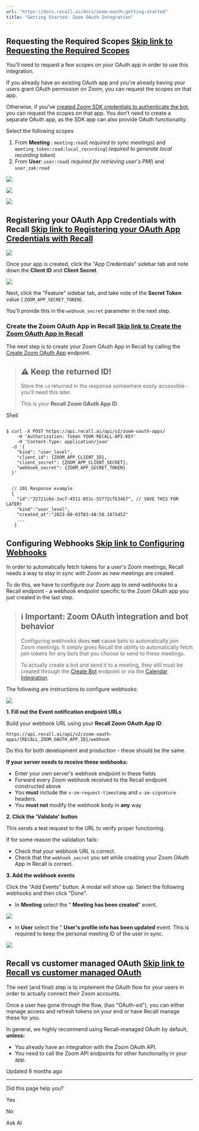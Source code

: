 ```yaml
---
url: "https://docs.recall.ai/docs/zoom-oauth-getting-started"
title: "Getting Started: Zoom OAuth Integration"
---
```


## Requesting the Required Scopes   [Skip link to Requesting the Required Scopes](https://docs.recall.ai/docs/zoom-oauth-getting-started\#requesting-the-required-scopes)

You'll need to request a few scopes on your OAuth app in order to use this integration.

If you already have an existing OAuth app and you're already having your users grant OAuth permission on Zoom, you can request the scopes on that app.

Otherwise, if you've [created Zoom SDK credentials to authenticate the bot](https://docs.recall.ai/reference/zoom-sdk-app-submission-guide), you can request the scopes on that app. You don't need to create a separate OAuth app, as the SDK app can also provide OAuth functionality.

Select the following scopes

1. From **Meeting** : `meeting:read`( _required to sync meetings_) and `meeting_token:read:local_recording`( _required to generate local recording token_)
2. From **User**: `user:read`( _required for retrieving user's PMI_) and `user_zak:read`

![](https://files.readme.io/650a30e-Screenshot_2023-12-18_at_12.00.11_PM.png)

![](https://files.readme.io/1f6625a-image.png)

![](https://files.readme.io/0194a63-Screenshot_2023-12-18_at_12.01.35_PM.png)

## Registering your OAuth App Credentials with Recall   [Skip link to Registering your OAuth App Credentials with Recall](https://docs.recall.ai/docs/zoom-oauth-getting-started\#registering-your-oauth-app-credentials-with-recall)

![](https://files.readme.io/21c1b63-image.png)

Once your app is created, click the "App Credentials" sidebar tab and note down the **Client ID** and **Client Secret**.

![](https://files.readme.io/ace639d-image.png)

Next, click the "Feature" sidebar tab, and take note of the **Secret Token** value ( `ZOOM_APP_SECRET_TOKEN`).

You'll provide this in the `webhook_secret` parameter in the next step.

### Create the Zoom OAuth App in Recall   [Skip link to Create the Zoom OAuth App in Recall](https://docs.recall.ai/docs/zoom-oauth-getting-started\#create-the-zoom-oauth-app-in-recall)

The next step is to create your Zoom OAuth App in Recall by calling the [Create Zoom OAuth App](https://docs.recall.ai/reference/zoom_oauth_apps_create) endpoint.

> ## ⚠️  Keep the returned ID!
>
> Store the `id` returned in the response somewhere easily accessible - you'll need this later.
>
> This is your **Recall Zoom OAuth App ID**.

Shell

```rdmd-code lang-shell theme-light

$ curl -X POST https://api.recall.ai/api/v2/zoom-oauth-apps/
	-H 'Authorization: Token YOUR-RECALL-API-KEY'
 	-H 'Content-Type: application/json'
  -d '{
    "kind": "user_level",
    "client_id": {ZOOM_APP_CLIENT_ID},
    "client_secret": {ZOOM_APP_CLIENT_SECRET},
    "webhook_secret": {ZOOM_APP_SECRET_TOKEN}
  }'


  // 201 Response example
  {
  	"id":"32721c6e-3acf-4511-851c-55772cfb34b7", // SAVE THIS FOR LATER!
    "kind":"user_level",
    "created_at":"2023-08-03T03:48:58.187545Z"
    ...
   }

```

## Configuring Webhooks   [Skip link to Configuring Webhooks](https://docs.recall.ai/docs/zoom-oauth-getting-started\#configuring-webhooks)

In order to automatically fetch tokens for a user's Zoom meetings, Recall needs a way to stay in sync with Zoom as new meetings are created.

To do this, we have to configure our Zoom app to send webhooks to a Recall endpoint - a webhook endpoint specific to the Zoom OAuth app you just created in the last step.

> ## ℹ️  Important: Zoom OAuth integration and bot behavior
>
> Configuring webhooks does **not** cause bots to automatically join Zoom meetings. It simply gives Recall the _ability_ to automatically fetch join tokens for any bots that you choose to send to these meetings.
>
> To actually create a bot and send it to a meeting, they still must be created through the [Create Bot](https://docs.recall.ai/reference/bot_create) endpoint or via the [Calendar Integration](https://docs.recall.ai/docs/calendar-integration).

The following are instructions to configure webhooks:

![](https://files.readme.io/7b3e1ff-marketplace.zoom.us_develop_apps_FkGS0K3jSkqv9sL0DmvT3A_feature.png)

**1\. Fill out the Event notification endpoint URLs**

Build your webhook URL using your **Recall Zoom OAuth App ID**:

`https://api.recall.ai/api/v2/zoom-oauth-apps/{RECALL_ZOOM_OAUTH_APP_ID}/webhook`

Do this for both development and production - these should be the same.

**If your server needs to receive these webhooks:**

- Enter your own server's webhook endpoint in these fields
- Forward every Zoom webhook received to the Recall endpoint constructed above
- You **must** include the `x-zm-request-timestamp` and `x-zm-signature` headers.
- You **must not** modify the webhook body in **any** way

**2\. Click the 'Validate' button**

This sends a test request to the URL to verify proper functioning.

If for some reason the validation fails:

- Check that your webhook URL is correct.
- Check that the `webhook_secret` you set while creating your Zoom OAuth App in Recall is correct.

**3\. Add the webhook events**

Click the "Add Events" button. A modal will show up. Select the following webhooks and then click "Done".

- In **Meeting** select the " **Meeting has been created**" event.

![](https://files.readme.io/2091de3-Screenshot_2023-12-18_at_12.41.33_PM.png)

- In **User** select the " **User's profile info has been updated** event. This is required to keep the personal meeting ID of the user in sync.

![](https://files.readme.io/4c084ab-Screenshot_2023-12-18_at_12.41.41_PM.png)

## Recall vs customer managed OAuth   [Skip link to Recall vs customer managed OAuth](https://docs.recall.ai/docs/zoom-oauth-getting-started\#recall-vs-customer-managed-oauth)

The next (and final) step is to implement the OAuth flow for your users in order to actually connect their Zoom accounts.

Once a user has gone through the flow, (has "OAuth-ed"), you can either manage access and refresh tokens on your end or have Recall manage these for you.

In general, we highly recommend using Recall-managed OAuth by default, **unless:**

- You already have an integration with the Zoom OAuth API.
- You need to call the Zoom API endpoints for other functionality in your app.

Updated 8 months ago

* * *

Did this page help you?

Yes

No

Ask AI
